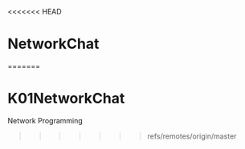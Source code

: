 <<<<<<< HEAD
# NetworkChat
=======
# K01NetworkChat
Network Programming
>>>>>>> refs/remotes/origin/master
